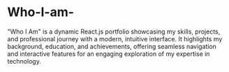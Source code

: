 # Who-I-am-
"Who I Am" is a dynamic React.js portfolio showcasing my skills, projects, and professional journey with a modern, intuitive interface. It highlights my background, education, and achievements, offering seamless navigation and interactive features for an engaging exploration of my expertise in technology.
